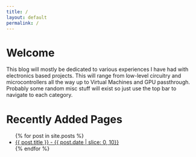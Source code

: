 ```yaml
---
title: /
layout: default 
permalink: /
---
```


# Welcome
 This blog will mostly be dedicated to various experiences I have had with electronics based projects. This will range from low-level circuitry and microcontrollers all the way up to Virtual Machines and GPU passthrough. Probably some random misc stuff will exist so just use the top bar to navigate to each category.

# Recently Added Pages
<ul>
  {% for post in site.posts %}
    <li>
      <a href="{{ post.url }}">{{ post.title }}  -  {{ post.date | slice: 0, 10}}</a>
    </li>
  {% endfor %}
</ul>

